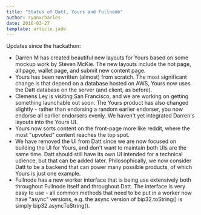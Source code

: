 ```yaml
---
title: "Status of Datt, Yours and Fullnode"
author: ryanxcharles
date: 2016-03-27
template: article.jade
---
```

Updates since the hackathon:
- Darren M has created beautiful new layouts for Yours based on some mockup
  work by Steven McKie. The new layouts include the hot page, all page, wallet
  page, and submit new content page.
- Yours has been rewritten (almost) from scratch. The most significant change
  is that depend on a database hosted on AWS, Yours now uses the Datt database
  on the server (and client, as before).
- Clemens Ley is visiting San Francisco, and we are working on getting
  something launchable out soon. The Yours product has also changed slightly -
  rather than endorsing a random earlier endorser, you now endorse all earlier
  endorsers evenly. We haven't yet integrated Darren's layouts into the Yours
  UI.
- Yours now sorts content on the front-page more like reddit, where the most
  "upvoted" content reaches the top spot.
- We have removed the UI from Datt since we are now focused on building the UI
  for Yours, and don't want to maintain both UIs are the same time. Datt should
  still have its own UI intended for a technical udience, but that can be added
  later. Philosophically, we now consider Datt to be a backend that can power
  many possible products, of which Yours is just one example.
- Fullnode has a new worker interface that is being use extensively both
  throughout Fullnode itself and throughout Datt. The interface is very easy to
  use - all common methods that need to be put in a worker now have "async"
  versions, e.g. the async version of bip32.toString() is simply
  bip32.asyncToString().
